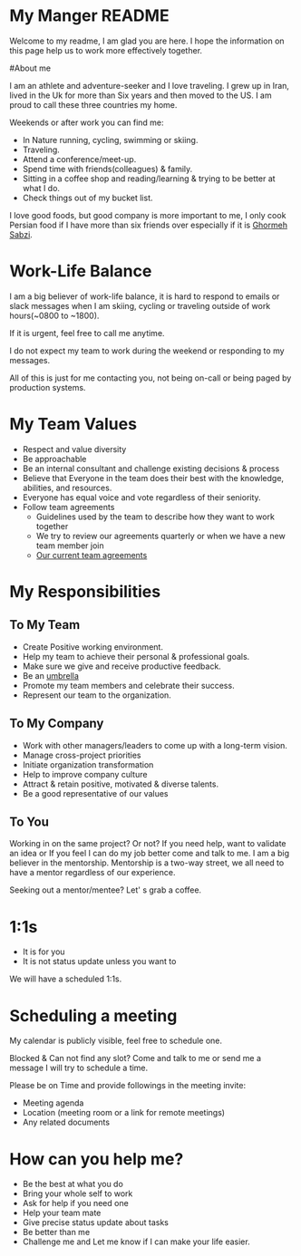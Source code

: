 # My Manger README

Welcome to my readme, I am glad you are here. I hope the information on this page help us to work more effectively together.

#About me

I am an athlete and adventure-seeker and I love traveling. I grew up in Iran, lived in the Uk for more than Six years and then moved to the US. I am proud to call these three countries my home.

Weekends or after work you can find me:

- In Nature running, cycling, swimming or skiing.
- Traveling.
- Attend a conference/meet-up.
- Spend time with friends(colleagues) & family.
- Sitting in a coffee shop and reading/learning  & trying to be better at what I do.
- Check things out of my bucket list.


I love good foods, but good company is more important to me, I only cook Persian food if I have more than six friends over especially if it is [Ghormeh Sabzi](https://en.wikipedia.org/wiki/Ghormeh_sabzi).


# Work-Life Balance

I am a big believer of work-life balance, it is hard to respond to emails or slack messages when I am skiing, cycling or traveling outside of work hours(~0800 to ~1800).

If it is urgent, feel free to call me anytime.

I do not expect my team to work during the weekend or responding to my messages.

All of this is just for me contacting you, not being on-call or being paged by production systems.


# My Team Values
- Respect and value diversity
- Be approachable
- Be an internal consultant and challenge existing decisions & process
- Believe that Everyone in the team does their best with the knowledge, abilities, and resources.
- Everyone has equal voice and vote regardless of their seniority.
- Follow team agreements
  - Guidelines used by the team to describe how they want to work together
  - We try to review our agreements quarterly or when we have a new team member join
  - [Our current team agreements](teamAgreements.md)
  

# My Responsibilities

## To My Team

- Create Positive working environment.
- Help my team to achieve their personal & professional goals.
- Make sure we give and receive productive feedback.
- Be an [umbrella](https://blog.usejournal.com/the-umbrella-theory-of-management-6d062ccc0d88)
- Promote my team members and celebrate their success.
- Represent our team to the organization.


## To My Company

- Work with other managers/leaders to come up with a long-term vision.
- Manage cross-project priorities
- Initiate organization transformation
- Help to improve company culture
- Attract & retain positive, motivated & diverse talents.
- Be a good representative of our values


## To You
Working in on the same project? Or not? If you need help, want to validate an idea or If you feel I can do my job better come and talk to me. I am a big believer in the mentorship. Mentorship is a two-way street, we all need to have a mentor regardless of our experience.

Seeking out a mentor/mentee? Let' s grab a coffee.



# 1:1s

- It is for you
- It is not status update unless you want to

We will have a scheduled 1:1s.

# Scheduling a  meeting

My calendar is publicly visible, feel free to schedule one.

Blocked & Can not find any slot? Come and talk to me or send me a message I will try to schedule a time.

Please be on Time and provide followings in the meeting invite:

- Meeting agenda
- Location (meeting room or a link for remote meetings)
- Any related documents


# How can you help me?

- Be the best at what you do
- Bring your whole self to work
- Ask for help if you need one
- Help your team mate
- Give precise status update about tasks
- Be better than me
- Challenge me and Let me know if I can make your life easier.



